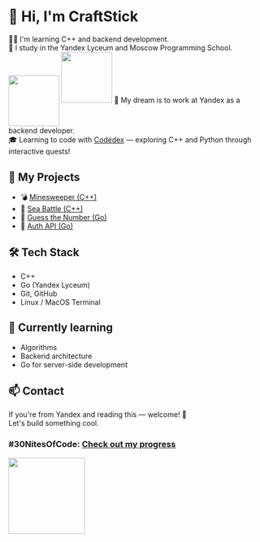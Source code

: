 # 👋 Hi, I'm CraftStick

👨‍💻 I'm learning C++ and backend development.  
🧠 I study in the Yandex Lyceum and Moscow Programming School.  
<img src="https://www.codedex.io/images/character_gifs/ea3ChSv.gif" width="100" style="vertical-align: middle;" />
<img src="https://www.codedex.io/images/coin-cropped.png" width="100" />
💼 My dream is to work at Yandex as a backend developer.  
🎓 Learning to code with [Codédex](https://www.codedex.io) — exploring C++ and Python through interactive quests!
## 🚀 My Projects

- 💣 [Minesweeper (C++)](https://github.com/CraftStick/Minesweeper-cpp)
- 🚢 [Sea Battle (C++)](https://github.com/CraftStick/sea-battle-cpp)
- 🔢 [Guess the Number (Go)](https://github.com/CraftStick/GuessNumber-Go)
- 🔐 [Auth API (Go)](https://github.com/CraftStick/auth-api-go)
## 🛠 Tech Stack

- C++
- Go (Yandex Lyceum)
- Git, GitHub
- Linux / MacOS Terminal

## 🌱 Currently learning

- Algorithms
- Backend architecture
- Go for server-side development

## 📫 Contact

If you're from Yandex and reading this — welcome! 🙌  
Let's build something cool.
### #30NitesOfCode: [Check out my progress](https://www.codedex.io/profile/ValekaGo)

<img src="https://www.codedex.io/images/code-nights/baby-neutral-dragon.gif" width="150" />
